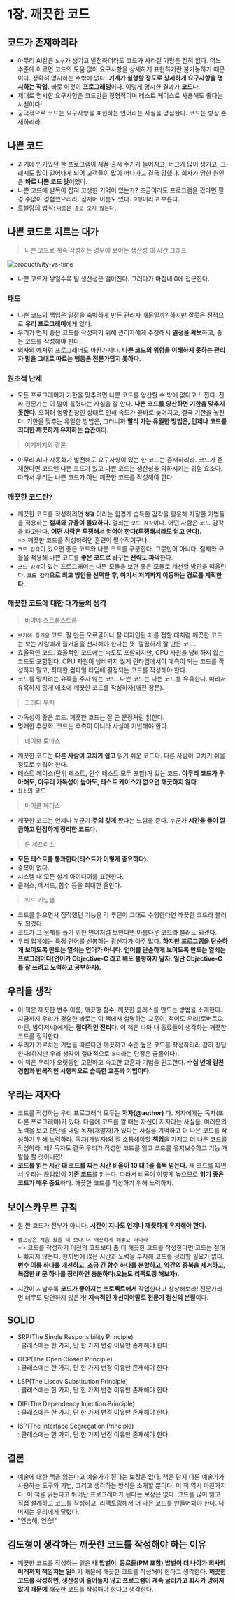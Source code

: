 # 1장. 깨끗한 코드  

## 코드가 존재하리라 

* 아무리 AI같은 `도구`가 생기고 발전하더라도 코드가 사라질 가망은 전혀 없다. 어느 수준에 이르면 코드의 도움 없이 요구사항을 상세하게 표현하기란 불가능하기 때문이다. 정확히 명시하는 수밖에 없다. **기계가 실행할 정도로 상세하게 요구사항을 명시하는 작업.** 바로 이것이 **프로그래밍**이다. 이렇게 명시한 결과가 **코드**다.  
* 제대로 명시한 요구사항은 코드만큼 정형적이며 테스트 케이스로 사용해도 좋다는 사실이다!
* 궁극적으로 코드는 요구사항을 표현하는 언어라는 사실을 명심한다. 코드는 항상 존재하리라.

## 나쁜 코드 

* 과거에 인기있던 한 프로그램이 제품 출시 주기가 늘어지고, 버그가 많이 생기고, 크래시도 많이 일어나게 되어 고객들이 많이 떠나가고 결국 망했다. 회사가 망한 원인은 **바로 나쁜 코드 탓**이었다. 
* 나쁜 코드에 발목이 잡혀 고생한 기억이 있는가? 조금이라도 프로그램을 짰다면 필경 수없이 경험했으리라. 심지어 이름도 있다. `고행`이라고 부른다.
* 르블랑의 법칙: `나중은 결코 오지 않는다.`

## 나쁜 코드로 치르는 대가 

> 나쁜 코드로 계속 작성하는 경우에 보이는 생산성 대 시간 그래프 

![productivity-vs-time](https://user-images.githubusercontent.com/38216027/115105667-559c8380-9f9b-11eb-84ab-f9ec4645192d.png)

* 나쁜 코드가 쌓일수록 팀 생산성은 떨어진다. 그러다가 마침내 0에 접근한다. 

### 태도 

* 나쁜 코드의 책임은 일정을 촉박하게 만든 관리자 때문일까? 하지만 잘못은 전적으로 **우리 프로그래머**에게 있다. 
* 우리가 먼저 좋은 코드를 작성하기 위해 관리자에게 주장해서 **일정을 확보**하고, 좋은 코드를 작성해야 한다.
* 의사의 예처럼 프로그래머도 마찬가지다. **나쁜 코드의 위험을 이해하지 못하는 관리자 말을 그대로 따르는 행동은 전문가답지 못하다.**

### 원초적 난제 

* 모든 프로그래머가 기한을 맞추려면 나쁜 코드를 양산할 수 밖에 없다고 느낀다. 진짜 전문가는 이 말이 틀렸다는 사실을 잘 안다. **나쁜 코드를 양산하면 기한을 맞추지 못한다.** 오히려 엉망진창인 상태로 인해 속도가 곧바로 늦어지고, 결국 기한을 놓친다. 기한을 맞추는 유일한 방법은, 그러니까 **빨리 가는 유일한 방법은, 언제나 코드를 최대한 깨끗하게 유지하는 습관**이다. 

> 여기까지의 결론 

* 아무리 AI나 자동화가 발전해도 요구사항이 있는 한 코드는 존재하리라. 코드가 존재한다면 코드엔 나쁜 코드가 있고 나쁜 코드는 생산성을 악화시키는 위험 요소다. 따라서 우리는 나쁜 코드가 아닌 깨끗한 코드를 작성해야 한다. 

### 깨끗한 코드란? 

* 깨끗한 코드를 작성하려면 **`청결`** 이라는 힘겹게 습득한 감각을 활용해 자잘한 기법들을 적용하는 **절제와 규율이 필요하다.** 열쇠는 `코드 감각`이다. 어떤 사람은 코드 감각을 타고난다. **어떤 사람은 투쟁해서 얻어야 한다(투쟁해서라도 얻고 만다).** 
<br>=> 깨끗한 코드를 작성하려면 훈련이 필수적이구나.
* `코드 감각`이 있으면 좋은 코드와 나쁜 코드를 구분한다. 그뿐만이 아니다. 절제와 규율을 적용해 나쁜 코드를 **좋은 코드로 바꾸는 전략도 파악**한다. 
* `코드 감각`이 있는 프로그래머는 나쁜 모듈을 보면 좋은 모듈로 개선할 방안을 떠올린다. **`코드 감각`으로 최고 방안을 선택한 후, 여기서 저기까지 이동하는 경로를 계획한다.** 

### 깨끗한 코드에 대한 대가들의 생각 

> 비야네 스트롭스트룹

* `보기에 즐거운` 코드. 잘 만든 오르골이나 잘 디자인된 차를 접할 때처럼 깨끗한 코드는 보는 사람에게 즐거움을 선사해야 한다는 뜻. 깔끔하게 잘 만든 코드. 
*  효율적인 코드. 효율적인 코드에는 속도도 포함되지만, CPU 자원을 낭비하지 않는 코드도 포함된다. CPU 자원이 낭비되지 않게 런타임에서야 예측이 되는 코드를 작성하지 말고, 최대한 컴파일 타임에 결정되는 코드를 작성해야 한다.
* 코드를 망치려는 유혹을 주지 않는 코드. 나쁜 코드는 나쁜 코드를 유혹한다. 따라서 유혹하지 않게 애초에 깨끗한 코드를 작성하자(깨진 창문).

> 그래디 부치

* 가독성이 좋은 코드. 깨끗한 코드는 잘 쓴 문장처럼 읽힌다. 
* 명쾌한 추상화. 코드는 추측이 아니라 사실에 기반해야 한다.

> 데이브 토마스

* 깨끗한 코드는 **다른 사람이 고치기 쉽고** 읽기 쉬운 코드다. 다른 사람이 고치기 쉬울 정도로 쉬워야 한다.
* 테스트 케이스(단위 테스트, 인수 테스트 모두 포함)가 있는 코드. **아무리 코드가 우아해도, 아무리 가독성이 높아도, 테스트 케이스가 없으면 깨끗하지 않다.**
* `최소`의 코드

> 마이클 페더스

* 깨끗한 코드는 언제나 누군가 **주의 깊게** 짰다는 느낌을 준다. 누군가 **시간을 들여 깔끔하고 단정하게 정리한 코드**다.

> 론 제프리스 

* **모든 테스트를 통과한다(테스트가 이렇게 중요하다).**
* 중복이 없다. 
* 시스템 내 모든 설계 아이디어를 표현한다. 
* 클래스, 메서드, 함수 등을 최대한 줄인다.

> 워드 커닝햄

* 코드를 읽으면서 짐작했던 기능을 각 루틴이 그대로 수행한다면 깨끗한 코드라 불러도 되겠다. 
* 코드가 그 문제를 풀기 위한 언어처럼 보인다면 아름다운 코드라 불러도 되겠다. 
* 우리 업계에는 특정 언어를 신봉하는 광신자가 아주 많다. **하지만 프로그램을 단순하게 보이도록 만드는 열쇠는 언어가 아니다. 언어를 단순하게 보이도록 만드는 열쇠는 프로그래머다(언어가 Objective-C 라고 해도 불평하지 말자. 일단 Objective-C를 잘 쓰려고 노력하고 공부하자).**

## 우리들 생각 

* 이 책은 깨끗한 변수 이름, 깨끗한 함수, 깨끗한 클래스를 만드는 방법을 소개한다. 지금까지 우리가 경험한 바로는 이 책에서 설명하는 교훈이, 적어도 우리(로버트C.마틴, 밥아저씨)에게는 **절대적인 진리**다. 이 책은 나와 내 동료들이 생각하는 깨끗한 코드를 정의한다.
* 우리가 가르치는 기법을 따른다면 깨끗하고 수준 높은 코드를 작성하리라 감히 장담한다(하지만 우리 생각이 절대적으로 `옳다`라는 단정은 금물이다).  
* 이 책은 우리가 오랫동안 고민하고 숙고한 교훈과 기법을 권고한다. **수십 년에 걸친 경험과 반복적인 시행착오로 습득한 교훈과 기법이다.** 

## 우리는 저자다 

* 코드를 작성하는 우리 프로그래머 모두는 **저자(@author)** 다. 저자에게는 독자(또 다른 프로그래머)가 있다. 다음에 코드를 짤 때는 자신이 저자라는 사실을, 여러분의 노력을 보고 판단을 내릴 독자(개발자)가 있다는 사실을 기억하고 더 나은 코드를 작성하기 위해 노력하라. 독자(개발자)와 잘 소통해야할 **책임**을 가지고 더 나은 코드를 작성하라. 왜? 독자도 결국 우리가 작성한 코드를 읽고 코드를 유지보수하고 기능 개발을 할 것이니깐!
* **코드를 읽는 시간 대 코드를 짜는 시간 비율이 10 대 1을 훌쩍 넘는다.** 새 코드를 짜면서 우리는 끊임없이 **기존 코드**를 읽는다. 따라서 비율이 이렇게 높으므로 **읽기 좋은 코드가 매우 중요**하다. 깨끗한 코드를 작성하기 위해 노력하자. 

## 보이스카우트 규칙 

* 잘 짠 코드가 전부가 아니다. **시간이 지나도 언제나 깨끗하게 유지해야 한다.**

* `캠프장은 처음 왔을 때 보다 더 깨끗하게 해놓고 떠나라`
<br>=> 코드를 작성하기 이전의 코드보다 좀 더 깨끗한 코드를 작성한다면 코드는 절대 나빠지지 않는다. 한꺼번에 많은 시간과 노력을 투자해 코드를 정리할 필요가 없다. **변수 이름 하나를 개선하고, 조금 긴 함수 하나를 분할하고, 약간의 중복을 제거하고, 복잡한 if 문 하나를 정리하면 충분하다(오늘도 리팩토링 해보자).**

* 시간이 지날수록 **코드가 좋아지는 프로젝트에서** 작업한다고 상상해보라! 전문가라면 너무도 당연하지 않은가! **지속적인 개선이야말로 전문가 정신의 본질**이다.

## SOLID

* SRP(The Single Responsibility Principle)
<br>: 클래스에는 한 가지, 단 한 가지 변경 이유만 존재해야 한다. 

* OCP(The Open Closed Principle)
<br>: 클래스에는 한 가지, 단 한 가지 변경 이유만 존재해야 한다. 

* LSP(The Liscov Substitution Principle)
<br>: 클래스에는 한 가지, 단 한 가지 변경 이유만 존재해야 한다. 

* DIP(The Dependency Injection Principle)
<br>: 클래스에는 한 가지, 단 한 가지 변경 이유만 존재해야 한다. 

* ISP(The Interface Segregation Principle)
<br>: 클래스에는 한 가지, 단 한 가지 변경 이유만 존재해야 한다. 

## 결론

* 예술에 대한 책을 읽는다고 예술가가 된다는 보장은 없다. 책은 단지 다른 예술가가 사용하는 도구와 기법, 그리고 생각하는 방식을 소개할 뿐이다. 이 책 역시 마찬가지다. 이 책을 읽는다고 뛰어난 프로그래머가 된다는 보장은 없다. 코드를 많이 읽고 직접 설계하고 코드를 작성하고, 리팩토링해서 더 나은 코드를 만들어봐야 한다. 나머지는 우리에게 달렸다.
* "연습해, 연습!" 

## 김도형이 생각하는 깨끗한 코드를 작성해야 하는 이유

* 깨끗한 코드를 작성하는 일은 **내 밥벌이, 동료들(PM 포함) 밥벌이 더 나아가 회사의 미래까지 책임지는 일**이기 때문에 깨끗한 코드를 작성해야 한다고 생각한다. **깨끗한 코드를 작성하면, 생산성이 줄어들지 않고 프로그램이 계속 굴러가고 회사가 망하지 않기 때문에** 깨끗한 코드를 작성해야 한다고 생각한다.    